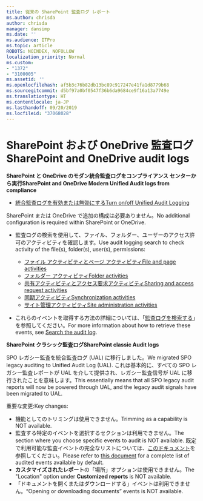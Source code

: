```yaml
---
title: 従来の SharePoint 監査ログ レポート
ms.author: chrisda
author: chrisda
manager: dansimp
ms.date: ''
ms.audience: ITPro
ms.topic: article
ROBOTS: NOINDEX, NOFOLLOW
localization_priority: Normal
ms.custom:
- "1372"
- "3100005"
ms.assetid: ''
ms.openlocfilehash: af5b3c76b82db13bc89c917247e41fa1d8779b68
ms.sourcegitcommit: d5bf97a0bf0547f36b6da9684ce9f16a13a7749e
ms.translationtype: HT
ms.contentlocale: ja-JP
ms.lasthandoff: 09/20/2019
ms.locfileid: "37068028"
---
```

# <a name="sharepoint-and-onedrive-audit-logs"></a><span data-ttu-id="cf3cb-102">SharePoint および OneDrive 監査ログ</span><span class="sxs-lookup"><span data-stu-id="cf3cb-102">SharePoint and OneDrive audit logs</span></span>

<span data-ttu-id="cf3cb-103">**SharePoint と OneDrive のモダン統合監査ログをコンプライアンス センターから実行**</span><span class="sxs-lookup"><span data-stu-id="cf3cb-103">**SharePoint and OneDrive Modern Unified Audit logs from compliance**</span></span>

- [<span data-ttu-id="cf3cb-104">統合監査ログを有効または無効にする</span><span class="sxs-lookup"><span data-stu-id="cf3cb-104">Turn on/off Unified Audit Logging</span></span>](https://docs.microsoft.com/office365/securitycompliance/turn-audit-log-search-on-or-off) 

<span data-ttu-id="cf3cb-105">SharePoint または OneDrive で追加の構成は必要ありません。</span><span class="sxs-lookup"><span data-stu-id="cf3cb-105">No additional configuration is required within SharePoint or OneDrive.</span></span>

- <span data-ttu-id="cf3cb-106">監査ログの検索を使用して、ファイル、フォルダー、ユーザーのアクセス許可のアクティビティを確認します。</span><span class="sxs-lookup"><span data-stu-id="cf3cb-106">Use audit logging search to check activity of the file(s), folder(s), user(s), permissions:</span></span>

    - [<span data-ttu-id="cf3cb-107">ファイル アクティビティとページ アクティビティ</span><span class="sxs-lookup"><span data-stu-id="cf3cb-107">File and page activities</span></span>](https://docs.microsoft.com/office365/securitycompliance/search-the-audit-log-in-security-and-compliance)
    - [<span data-ttu-id="cf3cb-108">フォルダー アクティビティ</span><span class="sxs-lookup"><span data-stu-id="cf3cb-108">Folder activities</span></span>](https://docs.microsoft.com/office365/securitycompliance/search-the-audit-log-in-security-and-compliance#folder-activities)
    - [<span data-ttu-id="cf3cb-109">共有アクティビティとアクセス要求アクティビティ</span><span class="sxs-lookup"><span data-stu-id="cf3cb-109">Sharing and access request activities</span></span>](https://docs.microsoft.com/office365/securitycompliance/search-the-audit-log-in-security-and-compliance#sharing-and-access-request-activities)
    - [<span data-ttu-id="cf3cb-110">同期アクティビティ</span><span class="sxs-lookup"><span data-stu-id="cf3cb-110">Synchronization activities</span></span>](https://docs.microsoft.com/office365/securitycompliance/search-the-audit-log-in-security-and-compliance#synchronization-activities)
    - [<span data-ttu-id="cf3cb-111">サイト管理アクティビティ</span><span class="sxs-lookup"><span data-stu-id="cf3cb-111">Site administration activities</span></span>](https://docs.microsoft.com/office365/securitycompliance/search-the-audit-log-in-security-and-compliance#site-administration-activities)
- <span data-ttu-id="cf3cb-112">これらのイベントを取得する方法の詳細については、「[監査ログを検索する](https://docs.microsoft.com/office365/securitycompliance/search-the-audit-log-in-security-and-compliance#search-the-audit-log)」を参照してください。</span><span class="sxs-lookup"><span data-stu-id="cf3cb-112">For more information about how to retrieve these events, see [Search the audit log](https://docs.microsoft.com/office365/securitycompliance/search-the-audit-log-in-security-and-compliance#search-the-audit-log).</span></span>

<span data-ttu-id="cf3cb-113">**SharePoint クラシック監査ログ**</span><span class="sxs-lookup"><span data-stu-id="cf3cb-113">**SharePoint classic Audit logs**</span></span>

<span data-ttu-id="cf3cb-114">SPO レガシー監査を統合監査ログ (UAL) に移行しました。</span><span class="sxs-lookup"><span data-stu-id="cf3cb-114">We migrated SPO legacy auditing to Unified Audit Log (UAL).</span></span> <span data-ttu-id="cf3cb-115">これは基本的に、すべての SPO レガシー監査レポートが UAL を介して提供され、レガシー監査信号が UAL に移行されたことを意味します。</span><span class="sxs-lookup"><span data-stu-id="cf3cb-115">This essentially means that all SPO legacy audit reports will now be powered through UAL, and the legacy audit signals have been migrated to UAL.</span></span>

<span data-ttu-id="cf3cb-116">重要な変更:</span><span class="sxs-lookup"><span data-stu-id="cf3cb-116">Key changes:</span></span>

- <span data-ttu-id="cf3cb-117">機能としてのトリミングは使用できません。</span><span class="sxs-lookup"><span data-stu-id="cf3cb-117">Trimming as a capability is NOT available.</span></span>
- <span data-ttu-id="cf3cb-118">監査する特定のイベントを選択するセクションは利用できません。</span><span class="sxs-lookup"><span data-stu-id="cf3cb-118">The section where you choose specific events to audit is NOT available.</span></span> <span data-ttu-id="cf3cb-119">既定で利用可能な監査イベントの完全なリストについては、[このドキュメント](https://docs.microsoft.com/office365/securitycompliance/search-the-audit-log-in-security-and-compliance)を参照してください。</span><span class="sxs-lookup"><span data-stu-id="cf3cb-119">Please refer to [this document](https://docs.microsoft.com/office365/securitycompliance/search-the-audit-log-in-security-and-compliance) for a complete list of audited events available by default.</span></span>
- <span data-ttu-id="cf3cb-120">**カスタマイズされたレポート**の「場所」オプションは使用できません。</span><span class="sxs-lookup"><span data-stu-id="cf3cb-120">The "Location" option under **Customized reports** is NOT available.</span></span> 
- <span data-ttu-id="cf3cb-121">「ドキュメントを開くまたはダウンロードする」イベントは利用できません。</span><span class="sxs-lookup"><span data-stu-id="cf3cb-121">“Opening or downloading documents” events is NOT available.</span></span> 

